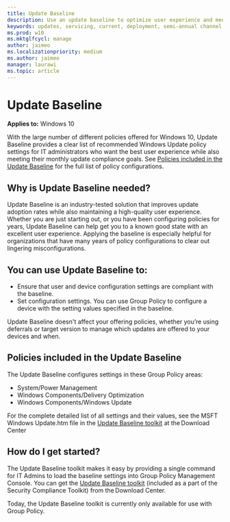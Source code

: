 ```yaml
---
title: Update Baseline
description: Use an update baseline to optimize user experience and meet monthly update goals
keywords: updates, servicing, current, deployment, semi-annual channel, feature, quality, rings, tools, group policy
ms.prod: w10
ms.mktglfcycl: manage
author: jaimeo
ms.localizationpriority: medium
ms.author: jaimeo
manager: laurawi
ms.topic: article
---
```


# Update Baseline

**Applies to:** Windows 10

With the large number of different policies offered for Windows 10, Update Baseline provides a clear list of recommended Windows Update policy settings for IT administrators who want the best user experience while also meeting their monthly update compliance goals. See [Policies included in the Update Baseline](#policies-included-in-the-update-baseline) for the full list of policy configurations. 

## Why is Update Baseline needed? 

Update Baseline is an industry-tested solution that improves update adoption rates while also maintaining a high-quality user experience. Whether you are just starting out, or you have been configuring policies for years, Update Baseline can help get you to a known good state with an excellent user experience. Applying the baseline is especially helpful for organizations that have many years of policy configurations to clear out lingering misconfigurations. 

## You can use Update Baseline to: 

- Ensure that user and device configuration settings are compliant with the baseline. 
- Set configuration settings. You can use Group Policy to configure a device with the setting values specified in the baseline. 

Update Baseline doesn't affect your offering policies, whether you’re using deferrals or target version to manage which updates are offered to your devices and when. 

## Policies included in the Update Baseline 

The Update Baseline configures settings in these Group Policy areas:

- System/Power Management
- Windows Components/Delivery Optimization
- Windows Components/Windows Update

For the complete detailed list of all settings and their values, see the MSFT Windows Update.htm file in the [Update Baseline toolkit](https://www.microsoft.com/download/details.aspx?id=101056) at the Download Center 

## How do I get started? 

The Update Baseline toolkit makes it easy by providing a single command for IT Admins to load the baseline settings into Group Policy Management Console. You can get the [Update Baseline toolkit](https://www.microsoft.com/download/details.aspx?id=55319) (included as a part of the Security Compliance Toolkit) from the Download Center. 

Today, the Update Baseline toolkit is currently only available for use with Group Policy. 

